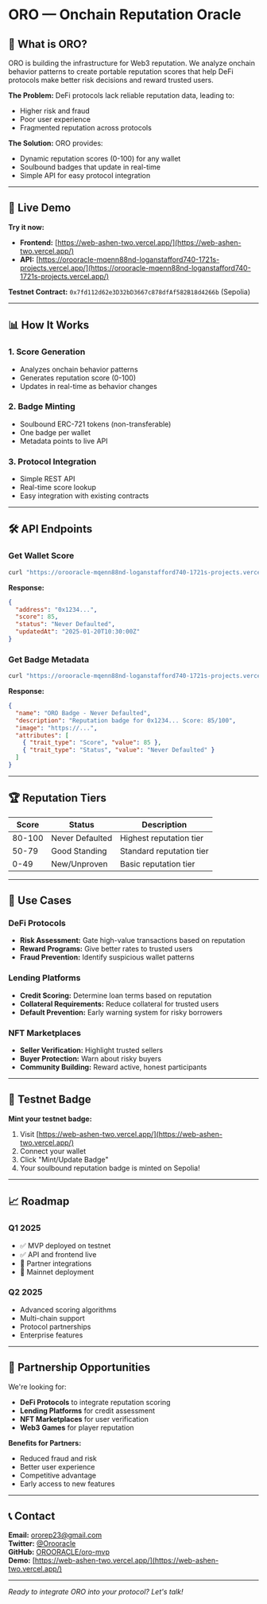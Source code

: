 # ORO — Onchain Reputation Oracle

## 🎯 What is ORO?

ORO is building the infrastructure for Web3 reputation. We analyze onchain behavior patterns to create portable reputation scores that help DeFi protocols make better risk decisions and reward trusted users.

**The Problem:** DeFi protocols lack reliable reputation data, leading to:
- Higher risk and fraud
- Poor user experience
- Fragmented reputation across protocols

**The Solution:** ORO provides:
- Dynamic reputation scores (0-100) for any wallet
- Soulbound badges that update in real-time
- Simple API for easy protocol integration

---

## 🚀 Live Demo

**Try it now:**
- **Frontend:** [https://web-ashen-two.vercel.app/](https://web-ashen-two.vercel.app/)
- **API:** [https://orooracle-mqenn88nd-loganstafford740-1721s-projects.vercel.app/](https://orooracle-mqenn88nd-loganstafford740-1721s-projects.vercel.app/)

**Testnet Contract:** `0x7fd112d62e3D32bD3667c878dfAf582B18d4266b` (Sepolia)

---

## 📊 How It Works

### 1. Score Generation
- Analyzes onchain behavior patterns
- Generates reputation score (0-100)
- Updates in real-time as behavior changes

### 2. Badge Minting
- Soulbound ERC-721 tokens (non-transferable)
- One badge per wallet
- Metadata points to live API

### 3. Protocol Integration
- Simple REST API
- Real-time score lookup
- Easy integration with existing contracts

---

## 🛠️ API Endpoints

### Get Wallet Score
```bash
curl "https://orooracle-mqenn88nd-loganstafford740-1721s-projects.vercel.app/score/0x1234..."
```

**Response:**
```json
{
  "address": "0x1234...",
  "score": 85,
  "status": "Never Defaulted",
  "updatedAt": "2025-01-20T10:30:00Z"
}
```

### Get Badge Metadata
```bash
curl "https://orooracle-mqenn88nd-loganstafford740-1721s-projects.vercel.app/metadata/0x1234....json"
```

**Response:**
```json
{
  "name": "ORO Badge - Never Defaulted",
  "description": "Reputation badge for 0x1234... Score: 85/100",
  "image": "https://...",
  "attributes": [
    { "trait_type": "Score", "value": 85 },
    { "trait_type": "Status", "value": "Never Defaulted" }
  ]
}
```

---

## 🏆 Reputation Tiers

| Score | Status | Description |
|-------|--------|-------------|
| 80-100 | Never Defaulted | Highest reputation tier |
| 50-79 | Good Standing | Standard reputation tier |
| 0-49 | New/Unproven | Basic reputation tier |

---

## 💼 Use Cases

### DeFi Protocols
- **Risk Assessment:** Gate high-value transactions based on reputation
- **Reward Programs:** Give better rates to trusted users
- **Fraud Prevention:** Identify suspicious wallet patterns

### Lending Platforms
- **Credit Scoring:** Determine loan terms based on reputation
- **Collateral Requirements:** Reduce collateral for trusted users
- **Default Prevention:** Early warning system for risky borrowers

### NFT Marketplaces
- **Seller Verification:** Highlight trusted sellers
- **Buyer Protection:** Warn about risky buyers
- **Community Building:** Reward active, honest participants

---

## 🎯 Testnet Badge

**Mint your testnet badge:**
1. Visit [https://web-ashen-two.vercel.app/](https://web-ashen-two.vercel.app/)
2. Connect your wallet
3. Click "Mint/Update Badge"
4. Your soulbound reputation badge is minted on Sepolia!

---

## 📈 Roadmap

### Q1 2025
- ✅ MVP deployed on testnet
- ✅ API and frontend live
- 🔄 Partner integrations
- 🔄 Mainnet deployment

### Q2 2025
- Advanced scoring algorithms
- Multi-chain support
- Protocol partnerships
- Enterprise features

---

## 🤝 Partnership Opportunities

We're looking for:
- **DeFi Protocols** to integrate reputation scoring
- **Lending Platforms** for credit assessment
- **NFT Marketplaces** for user verification
- **Web3 Games** for player reputation

**Benefits for Partners:**
- Reduced fraud and risk
- Better user experience
- Competitive advantage
- Early access to new features

---

## 📞 Contact

**Email:** ororep23@gmail.com  
**Twitter:** [@Orooracle](https://x.com/Orooracle)  
**GitHub:** [OROORACLE/oro-mvp](https://github.com/OROORACLE/oro-mvp)  
**Demo:** [https://web-ashen-two.vercel.app/](https://web-ashen-two.vercel.app/)

---

*Ready to integrate ORO into your protocol? Let's talk!*

